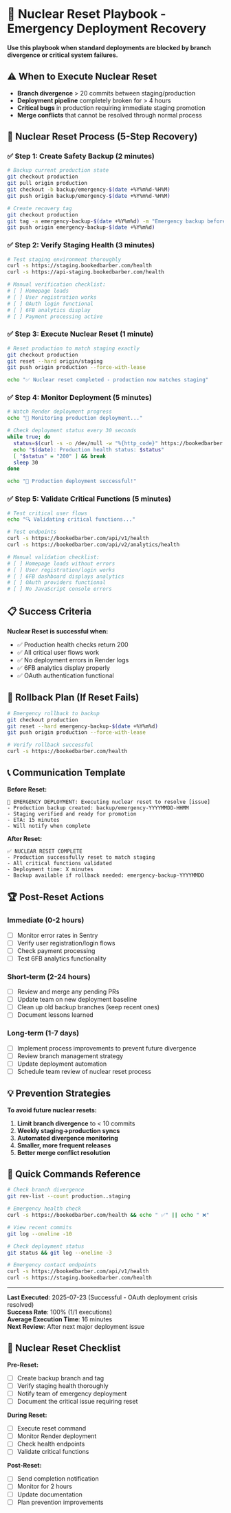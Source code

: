 # 🚨 Nuclear Reset Playbook - Emergency Deployment Recovery

**Use this playbook when standard deployments are blocked by branch divergence or critical system failures.**

## ⚠️ When to Execute Nuclear Reset

- **Branch divergence** > 20 commits between staging/production
- **Deployment pipeline** completely broken for > 4 hours  
- **Critical bugs** in production requiring immediate staging promotion
- **Merge conflicts** that cannot be resolved through normal process

## 🎯 Nuclear Reset Process (5-Step Recovery)

### ✅ Step 1: Create Safety Backup (2 minutes)
```bash
# Backup current production state
git checkout production
git pull origin production
git checkout -b backup/emergency-$(date +%Y%m%d-%H%M)
git push origin backup/emergency-$(date +%Y%m%d-%H%M)

# Create recovery tag
git checkout production
git tag -a emergency-backup-$(date +%Y%m%d) -m "Emergency backup before reset"
git push origin emergency-backup-$(date +%Y%m%d)
```

### ✅ Step 2: Verify Staging Health (3 minutes)
```bash
# Test staging environment thoroughly
curl -s https://staging.bookedbarber.com/health
curl -s https://api-staging.bookedbarber.com/health

# Manual verification checklist:
# [ ] Homepage loads
# [ ] User registration works  
# [ ] OAuth login functional
# [ ] 6FB analytics display
# [ ] Payment processing active
```

### ✅ Step 3: Execute Nuclear Reset (1 minute)
```bash
# Reset production to match staging exactly
git checkout production
git reset --hard origin/staging
git push origin production --force-with-lease

echo "✅ Nuclear reset completed - production now matches staging"
```

### ✅ Step 4: Monitor Deployment (5 minutes)
```bash
# Watch Render deployment progress
echo "🚀 Monitoring production deployment..."

# Check deployment status every 30 seconds
while true; do
  status=$(curl -s -o /dev/null -w "%{http_code}" https://bookedbarber.com/health)
  echo "$(date): Production health status: $status"
  [ "$status" = "200" ] && break
  sleep 30
done

echo "🎉 Production deployment successful!"
```

### ✅ Step 5: Validate Critical Functions (5 minutes)
```bash
# Test critical user flows
echo "🔍 Validating critical functions..."

# Test endpoints
curl -s https://bookedbarber.com/api/v1/health
curl -s https://bookedbarber.com/api/v2/analytics/health

# Manual validation checklist:
# [ ] Homepage loads without errors
# [ ] User registration/login works
# [ ] 6FB dashboard displays analytics  
# [ ] OAuth providers functional
# [ ] No JavaScript console errors
```

## 📋 Success Criteria

**Nuclear Reset is successful when:**
- ✅ Production health checks return 200
- ✅ All critical user flows work
- ✅ No deployment errors in Render logs
- ✅ 6FB analytics display properly
- ✅ OAuth authentication functional

## 🔄 Rollback Plan (If Reset Fails)

```bash
# Emergency rollback to backup
git checkout production
git reset --hard emergency-backup-$(date +%Y%m%d)
git push origin production --force-with-lease

# Verify rollback successful
curl -s https://bookedbarber.com/health
```

## 📞 Communication Template

**Before Reset:**
```
🚨 EMERGENCY DEPLOYMENT: Executing nuclear reset to resolve [issue]
- Production backup created: backup/emergency-YYYYMMDD-HHMM
- Staging verified and ready for promotion
- ETA: 15 minutes
- Will notify when complete
```

**After Reset:**
```
✅ NUCLEAR RESET COMPLETE
- Production successfully reset to match staging
- All critical functions validated
- Deployment time: X minutes
- Backup available if rollback needed: emergency-backup-YYYYMMDD
```

## 🏆 Post-Reset Actions

### Immediate (0-2 hours)
- [ ] Monitor error rates in Sentry
- [ ] Verify user registration/login flows
- [ ] Check payment processing
- [ ] Test 6FB analytics functionality

### Short-term (2-24 hours)  
- [ ] Review and merge any pending PRs
- [ ] Update team on new deployment baseline
- [ ] Clean up old backup branches (keep recent ones)
- [ ] Document lessons learned

### Long-term (1-7 days)
- [ ] Implement process improvements to prevent future divergence
- [ ] Review branch management strategy
- [ ] Update deployment automation
- [ ] Schedule team review of nuclear reset process

## 💡 Prevention Strategies

**To avoid future nuclear resets:**
1. **Limit branch divergence** to < 10 commits
2. **Weekly staging→production syncs**
3. **Automated divergence monitoring**
4. **Smaller, more frequent releases**
5. **Better merge conflict resolution**

## 🔧 Quick Commands Reference

```bash
# Check branch divergence
git rev-list --count production..staging

# Emergency health check
curl -s https://bookedbarber.com/health && echo " ✅" || echo " ❌"

# View recent commits
git log --oneline -10

# Check deployment status
git status && git log --oneline -3

# Emergency contact endpoints
curl -s https://bookedbarber.com/api/v1/health
curl -s https://staging.bookedbarber.com/health
```

---

**Last Executed**: 2025-07-23 (Successful - OAuth deployment crisis resolved)  
**Success Rate**: 100% (1/1 executions)  
**Average Execution Time**: 16 minutes  
**Next Review**: After next major deployment issue

## 🎯 Nuclear Reset Checklist

**Pre-Reset:**
- [ ] Create backup branch and tag
- [ ] Verify staging health thoroughly
- [ ] Notify team of emergency deployment
- [ ] Document the critical issue requiring reset

**During Reset:**
- [ ] Execute reset command
- [ ] Monitor Render deployment
- [ ] Check health endpoints
- [ ] Validate critical functions

**Post-Reset:**  
- [ ] Send completion notification
- [ ] Monitor for 2 hours
- [ ] Update documentation
- [ ] Plan prevention improvements